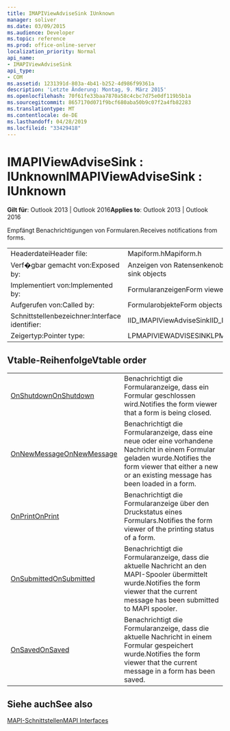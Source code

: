 ```yaml
---
title: IMAPIViewAdviseSink IUnknown
manager: soliver
ms.date: 03/09/2015
ms.audience: Developer
ms.topic: reference
ms.prod: office-online-server
localization_priority: Normal
api_name:
- IMAPIViewAdviseSink
api_type:
- COM
ms.assetid: 1231391d-803a-4b41-b252-4d986f99361a
description: 'Letzte Änderung: Montag, 9. März 2015'
ms.openlocfilehash: 70f61fe33baa7870a58c4cbc7d75e0df119b5b1a
ms.sourcegitcommit: 8657170d071f9bcf680aba50b9c07f2a4fb82283
ms.translationtype: MT
ms.contentlocale: de-DE
ms.lasthandoff: 04/28/2019
ms.locfileid: "33429418"
---
```

# <a name="imapiviewadvisesink--iunknown"></a><span data-ttu-id="8dbc4-103">IMAPIViewAdviseSink : IUnknown</span><span class="sxs-lookup"><span data-stu-id="8dbc4-103">IMAPIViewAdviseSink : IUnknown</span></span>

  
  
<span data-ttu-id="8dbc4-104">**Gilt für**: Outlook 2013 | Outlook 2016</span><span class="sxs-lookup"><span data-stu-id="8dbc4-104">**Applies to**: Outlook 2013 | Outlook 2016</span></span> 
  
<span data-ttu-id="8dbc4-105">Empfängt Benachrichtigungen von Formularen.</span><span class="sxs-lookup"><span data-stu-id="8dbc4-105">Receives notifications from forms.</span></span> 
  
|||
|:-----|:-----|
|<span data-ttu-id="8dbc4-106">Headerdatei</span><span class="sxs-lookup"><span data-stu-id="8dbc4-106">Header file:</span></span>  <br/> |<span data-ttu-id="8dbc4-107">Mapiform.h</span><span class="sxs-lookup"><span data-stu-id="8dbc4-107">Mapiform.h</span></span>  <br/> |
|<span data-ttu-id="8dbc4-108">Verf�gbar gemacht von:</span><span class="sxs-lookup"><span data-stu-id="8dbc4-108">Exposed by:</span></span>  <br/> |<span data-ttu-id="8dbc4-109">Anzeigen von Ratensenkenobjekten</span><span class="sxs-lookup"><span data-stu-id="8dbc4-109">View advise sink objects</span></span>  <br/> |
|<span data-ttu-id="8dbc4-110">Implementiert von:</span><span class="sxs-lookup"><span data-stu-id="8dbc4-110">Implemented by:</span></span>  <br/> |<span data-ttu-id="8dbc4-111">Formularanzeigen</span><span class="sxs-lookup"><span data-stu-id="8dbc4-111">Form viewers</span></span>  <br/> |
|<span data-ttu-id="8dbc4-112">Aufgerufen von:</span><span class="sxs-lookup"><span data-stu-id="8dbc4-112">Called by:</span></span>  <br/> |<span data-ttu-id="8dbc4-113">Formularobjekte</span><span class="sxs-lookup"><span data-stu-id="8dbc4-113">Form objects</span></span>  <br/> |
|<span data-ttu-id="8dbc4-114">Schnittstellenbezeichner:</span><span class="sxs-lookup"><span data-stu-id="8dbc4-114">Interface identifier:</span></span>  <br/> |<span data-ttu-id="8dbc4-115">IID_IMAPIViewAdviseSink</span><span class="sxs-lookup"><span data-stu-id="8dbc4-115">IID_IMAPIViewAdviseSink</span></span>  <br/> |
|<span data-ttu-id="8dbc4-116">Zeigertyp:</span><span class="sxs-lookup"><span data-stu-id="8dbc4-116">Pointer type:</span></span>  <br/> |<span data-ttu-id="8dbc4-117">LPMAPIVIEWADVISESINK</span><span class="sxs-lookup"><span data-stu-id="8dbc4-117">LPMAPIVIEWADVISESINK</span></span>  <br/> |
   
## <a name="vtable-order"></a><span data-ttu-id="8dbc4-118">Vtable-Reihenfolge</span><span class="sxs-lookup"><span data-stu-id="8dbc4-118">Vtable order</span></span>

|||
|:-----|:-----|
|[<span data-ttu-id="8dbc4-119">OnShutdown</span><span class="sxs-lookup"><span data-stu-id="8dbc4-119">OnShutdown</span></span>](imapiviewadvisesink-onshutdown.md) <br/> |<span data-ttu-id="8dbc4-120">Benachrichtigt die Formularanzeige, dass ein Formular geschlossen wird.</span><span class="sxs-lookup"><span data-stu-id="8dbc4-120">Notifies the form viewer that a form is being closed.</span></span>  <br/> |
|[<span data-ttu-id="8dbc4-121">OnNewMessage</span><span class="sxs-lookup"><span data-stu-id="8dbc4-121">OnNewMessage</span></span>](imapiviewadvisesink-onnewmessage.md) <br/> |<span data-ttu-id="8dbc4-122">Benachrichtigt die Formularanzeige, dass eine neue oder eine vorhandene Nachricht in einem Formular geladen wurde.</span><span class="sxs-lookup"><span data-stu-id="8dbc4-122">Notifies the form viewer that either a new or an existing message has been loaded in a form.</span></span>  <br/> |
|[<span data-ttu-id="8dbc4-123">OnPrint</span><span class="sxs-lookup"><span data-stu-id="8dbc4-123">OnPrint</span></span>](imapiviewadvisesink-onprint.md) <br/> |<span data-ttu-id="8dbc4-124">Benachrichtigt die Formularanzeige über den Druckstatus eines Formulars.</span><span class="sxs-lookup"><span data-stu-id="8dbc4-124">Notifies the form viewer of the printing status of a form.</span></span>  <br/> |
|[<span data-ttu-id="8dbc4-125">OnSubmitted</span><span class="sxs-lookup"><span data-stu-id="8dbc4-125">OnSubmitted</span></span>](imapiviewadvisesink-onsubmitted.md) <br/> |<span data-ttu-id="8dbc4-126">Benachrichtigt die Formularanzeige, dass die aktuelle Nachricht an den MAPI-Spooler übermittelt wurde.</span><span class="sxs-lookup"><span data-stu-id="8dbc4-126">Notifies the form viewer that the current message has been submitted to MAPI spooler.</span></span>  <br/> |
|[<span data-ttu-id="8dbc4-127">OnSaved</span><span class="sxs-lookup"><span data-stu-id="8dbc4-127">OnSaved</span></span>](imapiviewadvisesink-onsaved.md) <br/> |<span data-ttu-id="8dbc4-128">Benachrichtigt die Formularanzeige, dass die aktuelle Nachricht in einem Formular gespeichert wurde.</span><span class="sxs-lookup"><span data-stu-id="8dbc4-128">Notifies the form viewer that the current message in a form has been saved.</span></span>  <br/> |
   
## <a name="see-also"></a><span data-ttu-id="8dbc4-129">Siehe auch</span><span class="sxs-lookup"><span data-stu-id="8dbc4-129">See also</span></span>



[<span data-ttu-id="8dbc4-130">MAPI-Schnittstellen</span><span class="sxs-lookup"><span data-stu-id="8dbc4-130">MAPI Interfaces</span></span>](mapi-interfaces.md)

